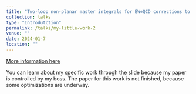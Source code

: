 ```yaml
---
title: "Two-loop non-planar master integrals for EW⊗QCD corrections to W boson production at the LHC"
collection: talks
type: "Introdutction"
permalink: /talks/my-little-work-2
venue: ""
date: 2024-01-7
location: ""
---
```


[More information here](http://maplerrr.github.io/files/dugw_report_reord.pdf)

You can learn about my specific work through the slide because my paper is controlled by my boss.
The paper for this work is not finished, because some optimizations are underway.
